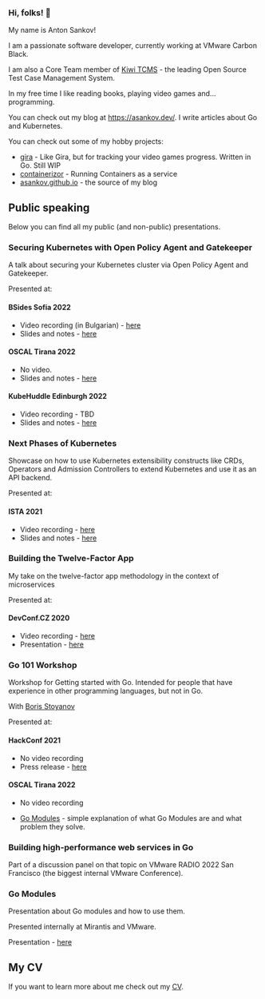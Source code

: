 ### Hi, folks! 👋

My name is Anton Sankov!

I am a passionate software developer, currently working at VMware Carbon Black.

I am also a Core Team member of [Kiwi TCMS](https://github.com/kiwitcms) - the leading Open Source Test Case Management System.

In my free time I like reading books, playing video games and... programming.

You can check out my blog at <https://asankov.dev/>.
I write articles about Go and Kubernetes.

You can check out some of my hobby projects:
- [gira](https://github.com/asankov/gira) - Like Gira, but for tracking your video games progress. Written in Go. Still WIP
- [containerizor](https://github.com/asankov/containerizor) - Running Containers as a service
- [asankov.github.io](https://github.com/asankov/asankov.github.io) - the source of my blog

## Public speaking

Below you can find all my public (and non-public) presentations.

### Securing Kubernetes with Open Policy Agent and Gatekeeper

A talk about securing your Kubernetes cluster via Open Policy Agent and Gatekeeper.

Presented at:

#### BSides Sofia 2022

- Video recording (in Bulgarian) - [here]((https://youtu.be/JewdgJASVxI))
- Slides and notes - [here](https://github.com/asankov/securing-kubernetes-with-open-policy-agent/tree/main/2022/bsides-sofia)

#### OSCAL Tirana 2022

- No video.
- Slides and notes - [here](https://github.com/asankov/securing-kubernetes-with-open-policy-agent/tree/main/2022/oscal-tirana)

#### KubeHuddle Edinburgh 2022

- Video recording - TBD
- Slides and notes - [here](https://github.com/asankov/securing-kubernetes-with-open-policy-agent/blob/main/2022/kubehuddle-edinburgh)

### Next Phases of Kubernetes

Showcase on how to use Kubernetes extensibility constructs like CRDs, Operators and Admission Controllers to extend Kubernetes and use it as an API backend.

Presented at:

#### ISTA 2021

- Video recording - [here](https://youtu.be/fotjvAfnjGE?t=9091)
- Slides and notes - [here](https://github.com/asankov/kubernetes-extensibility)

### Building the Twelve-Factor App

My take on the twelve-factor app methodology in the context of microservices

Presented at:

#### DevConf.CZ 2020

- Video recording - [here](https://youtu.be/xyeXx2qtfLI)
- Presentation - [here](https://asankov.dev/twelve-factor-app/#/)

### Go 101 Workshop

Workshop for Getting started with Go.
Intended for people that have experience in other programming languages, but not in Go.

With [Boris Stoyanov](https://github.com/borisbsv)

Presented at:

#### HackConf 2021

- No video recording
- Press release - [here](https://hackconf.bg/news/hackconf-2021-online-edition-workshops-announcement/#go-101)

#### OSCAL Tirana 2022

- No video recording

- [Go Modules](https://asankov.org/go-modules) - simple explanation of what Go Modules are and what problem they solve.

### Building high-performance web services in Go

Part of a discussion panel on that topic on VMware RADIO 2022 San Francisco (the biggest internal VMware Conference).

### Go Modules

Presentation about Go modules and how to use them.

Presented internally at Mirantis and VMware.

Presentation - [here](https://asankov.dev/go-modules/#/)

## My CV

If you want to learn more about me check out my [CV](https://asankov.org/cv).

<!--
**asankov/asankov** is a ✨ _special_ ✨ repository because its `README.md` (this file) appears on your GitHub profile.

Here are some ideas to get you started:

- 🔭 I’m currently working on ...
- 🌱 I’m currently learning ...
- 👯 I’m looking to collaborate on ...
- 🤔 I’m looking for help with ...
- 💬 Ask me about ...
- 📫 How to reach me: ...
- 😄 Pronouns: ...
- ⚡ Fun fact: ...
-->
